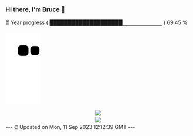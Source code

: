 ### Hi there, I'm Bruce 👋
⏳ Year progress { ████████████████████▁▁▁▁▁▁▁▁▁▁ } 69.45 %

![](https://raw.githubusercontent.com/Swiftie13st/Swiftie13st/main/assets/github-contribution-grid-snake.svg)


<div align="center"> <img src="https://metrics.lecoq.io/Swiftie13st?template=classic&config.timezone=Asia%2FShanghai"> </div>

<div align="center"> <img src="https://github-readme-streak-stats.herokuapp.com/?user=Swiftie13st" /> </div>
---
⏰ Updated on Mon, 11 Sep 2023 12:12:39 GMT
---

